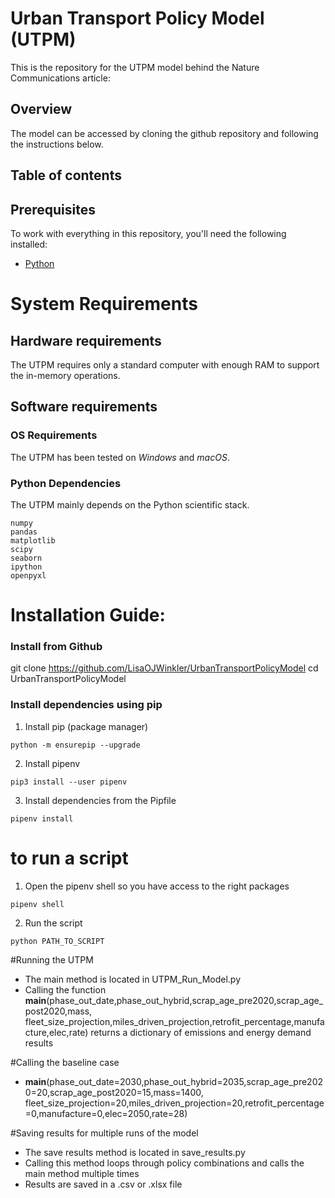 # Urban Transport Policy Model (UTPM)
This is the repository for the UTPM model behind the Nature Communications article:

## Overview
The model can be accessed by cloning the github repository and following the instructions below.

## Table of contents

## Prerequisites
To work with everything in this repository, you'll need the following installed:

- [Python](https://www.python.org/)

# System Requirements
## Hardware requirements
The UTPM requires only a standard computer with enough RAM to support the in-memory operations.

## Software requirements
### OS Requirements
The UTPM has been tested on *Windows* and *macOS*.

### Python Dependencies
The UTPM mainly depends on the Python scientific stack.

```
numpy
pandas
matplotlib
scipy
seaborn
ipython
openpyxl
```

# Installation Guide:

### Install from Github
git clone https://github.com/LisaOJWinkler/UrbanTransportPolicyModel
cd UrbanTransportPolicyModel
### Install dependencies using pip
1. Install pip (package manager)

```
python -m ensurepip --upgrade
```

2. Install pipenv

```
pip3 install --user pipenv
```

3. Install dependencies from the Pipfile

```
pipenv install
```
# to run a script

1. Open the pipenv shell so you have access to the right packages

```
pipenv shell
```

2. Run the script

```
python PATH_TO_SCRIPT
```

#Running the UTPM

- The main method is located in UTPM_Run_Model.py
- Calling the function __main__(phase_out_date,phase_out_hybrid,scrap_age_pre2020,scrap_age_post2020,mass,\
  fleet_size_projection,miles_driven_projection,retrofit_percentage,manufacture,elec,rate)
  returns a dictionary of emissions and energy demand results

#Calling the baseline case

- __main__(phase_out_date=2030,phase_out_hybrid=2035,scrap_age_pre2020=20,scrap_age_post2020=15,mass=1400,\
  fleet_size_projection=20,miles_driven_projection=20,retrofit_percentage=0,manufacture=0,elec=2050,rate=28)
  
#Saving results for multiple runs of the model

- The save results method is located in save_results.py
- Calling this method loops through policy combinations and calls the main method multiple times
- Results are saved in a .csv or .xlsx file
